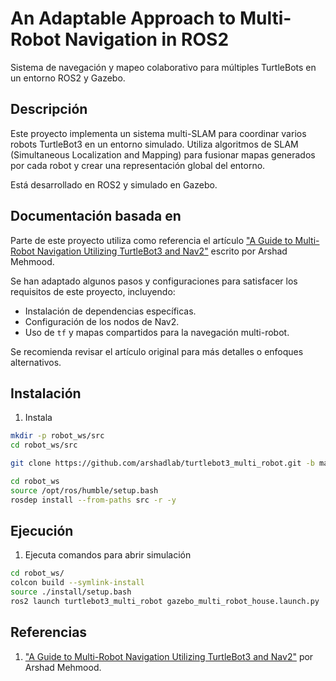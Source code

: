 # An Adaptable Approach to Multi-Robot Navigation in ROS2

Sistema de navegación y mapeo colaborativo para múltiples TurtleBots en un entorno ROS2 y Gazebo.

## Descripción
Este proyecto implementa un sistema multi-SLAM para coordinar varios robots TurtleBot3 en un entorno simulado. Utiliza algoritmos de SLAM (Simultaneous Localization and Mapping) para fusionar mapas generados por cada robot y crear una representación global del entorno. 

Está desarrollado en ROS2 y simulado en Gazebo.

## Documentación basada en
Parte de este proyecto utiliza como referencia el artículo 
["A Guide to Multi-Robot Navigation Utilizing TurtleBot3 and Nav2"](https://medium.com/@arshad.mehmood/a-guide-to-multi-robot-navigation-utilizing-turtlebot3-and-nav2-cd24f96d19c6) 
escrito por Arshad Mehmood.

Se han adaptado algunos pasos y configuraciones para satisfacer los requisitos de este proyecto, incluyendo:
- Instalación de dependencias específicas.
- Configuración de los nodos de Nav2.
- Uso de `tf` y mapas compartidos para la navegación multi-robot.

Se recomienda revisar el artículo original para más detalles o enfoques alternativos.


## Instalación
1. Instala 
```bash
mkdir -p robot_ws/src
cd robot_ws/src

git clone https://github.com/arshadlab/turtlebot3_multi_robot.git -b master

cd robot_ws
source /opt/ros/humble/setup.bash
rosdep install --from-paths src -r -y
```

## Ejecución
1. Ejecuta comandos para abrir simulación
```bash
cd robot_ws/
colcon build --symlink-install
source ./install/setup.bash
ros2 launch turtlebot3_multi_robot gazebo_multi_robot_house.launch.py
```
## Referencias
1. ["A Guide to Multi-Robot Navigation Utilizing TurtleBot3 and Nav2"](https://medium.com/@arshad.mehmood/a-guide-to-multi-robot-navigation-utilizing-turtlebot3-and-nav2-cd24f96d19c6) por Arshad Mehmood.


